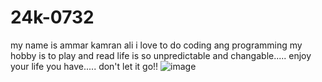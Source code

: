 # 24k-0732
my name is ammar kamran ali
i love to do coding ang programming
my hobby is to play and read 
life is so unpredictable and changable..... enjoy your life you have..... don't let it go!!
![image](https://github.com/user-attachments/assets/a8aa46e1-28c4-4889-ae67-1ca260b3161c)
